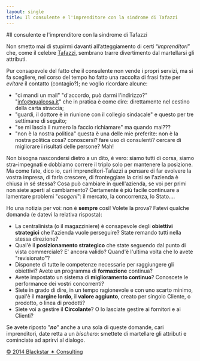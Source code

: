 ```yaml
---
layout: single
title: Il consulente e l'imprenditore con la sindrome di Tafazzi
---
```


#Il consulente e l'imprenditore con la sindrome di Tafazzi

Non smetto mai di stupirmi davanti all’atteggiamento di certi “*imprenditori*” che, come il celebre [Tafazzi](http://it.wikipedia.org/wiki/Tafazzi), sembrano trarre divertimento dal martellarsi gli attributi.

Pur consapevole del fatto che il consulente non vende i propri servizi, ma si fa scegliere, nel corso del tempo ho fatto una raccolta di frasi fatte per *evitare* il contatto (contagio?); ne voglio ricordare alcune:  

- "ci mandi un mail" "d'accordo, può darmi l'indirizzo?" "info@qualcosa.it" che in pratica è come dire: direttamente nel cestino della carta straccia;  
- "guardi, il dottore è in riunione con il collegio sindacale" e questo per tre settimane di seguito;  
- "se mi lascia il numero la faccio richiamare" ma quando mai???  
- "non è la nostra politica" questa è una delle mie preferite: non è la nostra politica cosa? conoscersi? fare uso di consulenti? cercare di migliorare i risultati delle persone? Mah!  

Non bisogna nascondersi dietro a un dito, è vero: siamo tutti di corsa, siamo stra-impegnati e dobbiamo correre il triplo solo per mantenere la posizione. Ma come fate, dico io, cari imprenditori-Tafazzi a pensare di far evolvere la vostra impresa, di farla crescere, di fronteggiare la crisi se l'azienda è chiusa in sé stessa? Cosa può cambiare in quell'azienda, se voi per primi non siete aperti al cambiamento? Certamente è più facile continuare a lamentare problemi "*esogeni*": il mercato, la concorrenza, lo Stato....  

Ho una notizia per voi: non è **sempre** così! Volete la prova? Fatevi qualche domanda (e datevi la relativa risposta):  

- La centralinista (o il magazziniere) è consapevole degli **obiettivi strategici** che l'azienda vuole perseguire? State remando tutti nella stessa direzione?  
- Qual'è il **posizionamento strategico** che state seguendo dal punto di vista commerciale? E' ancora valido? Quand'è l'ultima volta che lo avete "revisionato"?  
- Disponete di tutte le competenze necessarie per raggiungere gli obiettivi? Avete un programma di **formazione** continua?  
- Avete impostato un sistema di **miglioramento continuo**?  Conoscete le performance dei vostri concorrenti?  
- Siete in grado di dire, in un tempo ragionevole e con uno scarto minimo, qual'è il **margine lordo**, il **valore aggiunto**, creato per singolo Cliente, o prodotto, o linea di prodotti?   
- Siete voi a gestire il **Circolante**? O lo lasciate gestire ai fornitori e ai Clienti?  
 
Se avete riposto "***no***" anche a una sola di queste domande, cari imprenditori, date retta a un *bischero*: smettete di martellare gli attributi e cominciate ad aprirvi al dialogo.  

[© 2014 Blackstar ✶ Consulting](http://www.blackstarconsulting.it)  